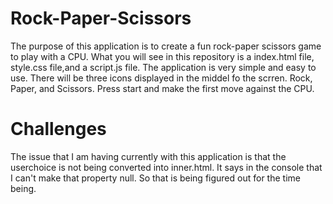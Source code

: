 # Rock-Paper-Scissors

The purpose of this application is to create a fun rock-paper scissors game to play with a CPU. What you will see in this repository is a index.html file, style.css file,and a script.js file. The application is very simple and easy to use. There will be three icons displayed in the middel fo the scrren. Rock, Paper, and Scissors. Press start and make the first move against the CPU. 

# Challenges
The issue that I am having currently with this application is that the userchoice is not being converted into inner.html. It says in the console that I can't make that property null. So that is being figured out for the time being. 
